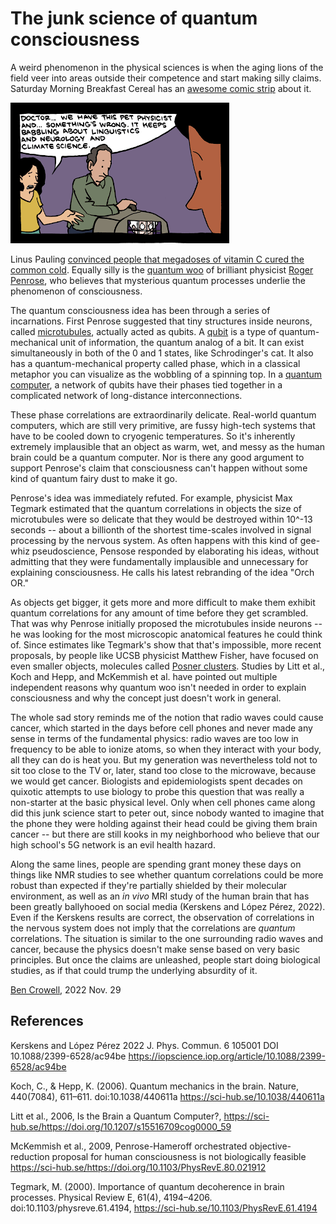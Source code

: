 The junk science of quantum consciousness
=========================================

A weird phenomenon in the physical sciences is when the aging lions of the field
veer into areas outside their competence and start making silly claims.
Saturday Morning Breakfast Cereal has an [awesome comic strip](https://www.smbc-comics.com/index.php?db=comics&id=2556)
about it.

![First panel of a comic. "Doctor...we have this pet physicist and ... something's wrong. It keeps babbling about linguistics and neurology and climate science."](comic.png)

Linus Pauling [convinced people that megadoses of vitamin C cured the
common cold](https://www.vox.com/2015/1/15/7547741/vitamin-c-myth-pauling).
Equally silly is the [quantum woo](https://en.wikipedia.org/wiki/Quantum_mysticism)
of brilliant physicist [Roger Penrose](https://en.wikipedia.org/wiki/Roger_Penrose),
who believes that mysterious quantum processes underlie the phenomenon of consciousness.

The quantum consciousness idea has been through a series of incarnations. First Penrose suggested that
tiny structures inside neurons, called [microtubules](https://en.wikipedia.org/wiki/Microtubule),
actually acted as qubits. A [qubit](https://en.wikipedia.org/wiki/Qubit) is a type of
quantum-mechanical unit of information, the quantum analog of a bit. It can exist simultaneously in both of the
0 and 1 states, like Schrodinger's cat. It also has a quantum-mechanical property called phase, which in
a classical metaphor you can visualize as the wobbling of a spinning top. In a
[quantum computer](https://en.wikipedia.org/wiki/Quantum_computing), a network of
qubits have their phases tied together in a complicated network of long-distance interconnections.

These phase correlations are extraordinarily delicate.
Real-world quantum computers, which are still very primitive, are fussy high-tech systems that have to be
cooled down to cryogenic temperatures. So it's inherently extremely implausible that an object as
warm, wet, and messy as the human brain could be a quantum computer. Nor is there any good argument
to support Penrose's claim that consciousness can't happen without some kind of quantum fairy dust
to make it go.

Penrose's idea was immediately refuted. For example, physicist Max Tegmark estimated that the
quantum correlations in objects the size of microtubules were so delicate that they would be destroyed within 10^-13 seconds --
about a billionth of the shortest time-scales involved in signal processing by the nervous system.
As often happens with this kind of gee-whiz pseudoscience, Pensose responded by
elaborating his ideas, without admitting that they were fundamentally implausible and unnecessary
for explaining consciousness. He calls his latest rebranding of the idea "Orch OR."

As objects get bigger, it gets more and more difficult to make them exhibit quantum correlations for
any amount of time before they get scrambled. That was why Penrose initially proposed the microtubules
inside neurons -- he was looking for the most microscopic anatomical features he could think of.
Since estimates like Tegmark's show that that's impossible, more recent proposals, by people like
UCSB physicist Matthew Fisher, have focused on even smaller objects, molecules called
[Posner clusters](https://en.wikipedia.org/wiki/Amorphous_calcium_phosphate#Posner's_clusters).
Studies by Litt et al., Koch and Hepp, and McKemmish et al. have pointed out multiple independent reasons
why quantum woo isn't needed in order to explain consciousness and why the concept just doesn't work in general.

The whole sad story reminds me of the notion that radio waves could cause cancer, which started in the
days before cell phones and never made any sense in terms of the fundamental physics: radio waves
are too low in frequency to be able to ionize atoms, so when they interact with your body, all they
can do is heat you. But my generation was nevertheless told not to sit too close to the TV or, later,
stand too close to the microwave, because we would get cancer. Biologists and epidemiologists spent
decades on quixotic attempts to use biology to probe this question that was really a non-starter at the basic
physical level. Only when cell phones came along did this junk science start to peter out, since
nobody wanted to imagine that the phone they were holding against their head could be giving them
brain cancer -- but there are still kooks in my neighborhood who believe that our high school's
5G network is an evil health hazard.

Along the same lines, people are spending grant money these days on
things like NMR studies to see whether quantum correlations could be
more robust than expected if they're partially shielded by their
molecular environment, as well as an *in vivo* MRI study of the human
brain that has been greatly ballyhooed on social media (Kerskens and
López Pérez, 2022).  Even if the Kerskens results are correct, the
observation of correlations in the nervous system does not imply that
the correlations are *quantum* correlations.  The situation is similar to
the one surrounding radio waves and cancer, because the physics doesn't make sense based on very basic
principles. But once the claims are unleashed, people start doing
biological studies, as if that could trump the
underlying absurdity of it.

[Ben Crowell](http://lightandmatter.com/area4author.html), 2022 Nov. 29

References
----------

Kerskens and López Pérez 2022 J. Phys. Commun. 6 105001 DOI 10.1088/2399-6528/ac94be
https://iopscience.iop.org/article/10.1088/2399-6528/ac94be

Koch, C., & Hepp, K. (2006). Quantum mechanics in the brain. Nature, 440(7084), 611–611. doi:10.1038/440611a
https://sci-hub.se/10.1038/440611a

Litt et al., 2006, Is the Brain a Quantum Computer?, https://sci-hub.se/https://doi.org/10.1207/s15516709cog0000_59

McKemmish et al., 2009, Penrose-Hameroff orchestrated objective-reduction proposal for human consciousness is not biologically feasible
https://sci-hub.se/https://doi.org/10.1103/PhysRevE.80.021912

Tegmark, M. (2000). Importance of quantum decoherence in brain processes. Physical Review E, 61(4), 4194–4206. doi:10.1103/physreve.61.4194, https://sci-hub.se/10.1103/PhysRevE.61.4194

